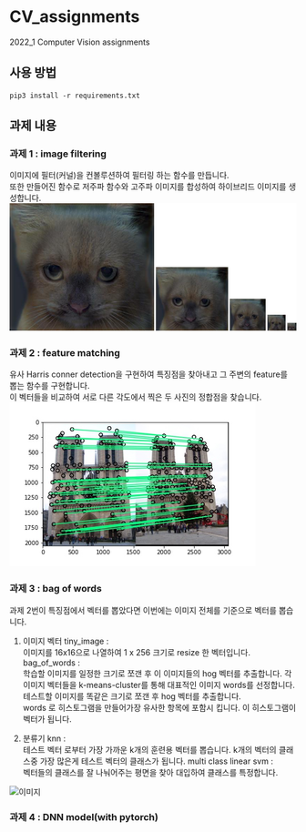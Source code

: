 # CV_assignments
2022_1 Computer Vision assignments
## 사용 방법
```shell
pip3 install -r requirements.txt
```
## 과제 내용
### 과제 1 : image filtering
이미지에 필터(커널)을 컨볼루션하여 필터링 하는 함수를 만듭니다.  
또한 만들어진 함수로 저주파 함수와 고주파 이미지를 합성하여 하이브리드 이미지를 생성합니다.  
![이미지](https://github.com/uichan8/CV_assignments/blob/main/hw1/results/hybrid_image_scales.jpg)  

### 과제 2 : feature matching
유사 Harris conner detection을 구현하여 특징점을 찾아내고 그 주변의 feature를 뽑는 함수를 구현합니다.  
이 벡터들을 비교하여 서로 다른 각도에서 찍은 두 사진의 정합점을 찾습니다.  
![이미지](https://github.com/uichan8/CV_assignments/blob/main/hw2/results/notre_dame_matches.jpg)  

### 과제 3 : bag of words
과제 2번이 특징점에서 벡터를 뽑았다면 이번에는 이미지 전체를 기준으로 벡터를 뽑습니다.
1. 이미지 벡터
    tiny_image :  
     이미지를 16x16으로 나열하여 1 x 256 크기로 resize 한 벡터입니다.
    bag_of_words :  
     학습할 이미지를 일정한 크기로 쪼갠 후 이 이미지들의 hog 벡터를 추출합니다.
    각 이미지 벡터들을 k-means-cluster를 통해 대표적인 이미지 words를 선정합니다.  
    테스트할 이미지를 똑같은 크기로 쪼갠 후 hog 벡터를 추출합니다.  
    words 로 히스토그램을 만들어가장 유사한 항목에 포함시 킵니다. 이 히스토그램이 벡터가 됩니다.

2. 분류기
    knn :  
    테스트 벡터 로부터 가장 가까운 k개의 훈련용 벡터를 뽑습니다. k개의 벡터의 클래스중 가장 많은게 테스트 벡터의 클래스가 됩니다.
    multi class linear svm :  
    벡터들의 클래스를 잘 나눠어주는 평면을 찾아 대입하여 클래스를 특정합니다.

![이미지]()
      
### 과제 4 : DNN model(with pytorch)
